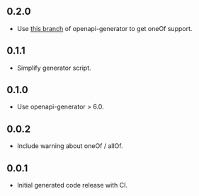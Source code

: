 ## 0.2.0
- Use [this branch](https://github.com/Bdaya-Dev/openapi-generator/tree/dart-dio-handle-discriminator) of openapi-generator to get oneOf support.

## 0.1.1
- Simplify generator script.

## 0.1.0
- Use openapi-generator > 6.0.

## 0.0.2
- Include warning about oneOf / allOf.

## 0.0.1
- Initial generated code release with CI.

